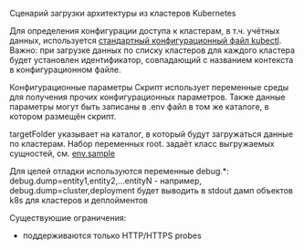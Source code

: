 Сценарий загрузки архитектуры из кластеров Kubernetes

Для определения конфигурации доступа к кластерам, в т.ч. учётных данных, используется [стандартный конфигурационный файл kubectl](https://kubernetes.io/docs/concepts/configuration/organize-cluster-access-kubeconfig/).
Важно: при загрузке данных по списку кластеров для каждого кластера будет установлен идентификатор, совпадающий с названием контекста в конфигурационном файле.

Конфигурационные параметры
Скрипт использует переменные среды для получения прочих конфигурационных параметров.
Также данные параметры могут быть записаны в .env файл в том же каталоге, в котором размещён скрипт.

targetFolder указывает на каталог, в который будут загружаться данные по кластерам.
Набор переменных root.<entity> задаёт класс выгружаемых сущностей, см. [env.sample](env.sample)

Для целей отладки используются переменные debug.*:
debug.dump=entity1,entity2,...entityN - например, debug.dump=cluster,deployment будет выводить в stdout дамп объектов k8s для кластеров и деплойментов

Существуюшие ограничения:

* поддерживаются только HTTP/HTTPS probes